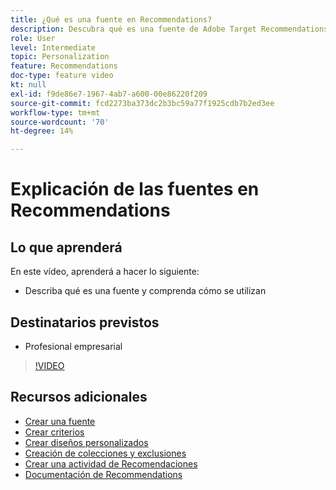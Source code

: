 ```yaml
---
title: ¿Qué es una fuente en Recommendations?
description: Descubra qué es una fuente de Adobe Target Recommendations y cómo se utiliza
role: User
level: Intermediate
topic: Personalization
feature: Recommendations
doc-type: feature video
kt: null
exl-id: f9de86e7-1967-4ab7-a600-00e86220f209
source-git-commit: fcd2273ba373dc2b3bc59a77f1925cdb7b2ed3ee
workflow-type: tm+mt
source-wordcount: '70'
ht-degree: 14%

---
```


# Explicación de las fuentes en Recommendations

## Lo que aprenderá

En este vídeo, aprenderá a hacer lo siguiente:

* Describa qué es una fuente y comprenda cómo se utilizan

## Destinatarios previstos

* Profesional empresarial

>[!VIDEO](https://video.tv.adobe.com/v/27695?quality=12)

## Recursos adicionales

* [Crear una fuente](create-a-feed.md)
* [Crear criterios](create-criteria.md)
* [Crear diseños personalizados](create-custom-designs.md)
* [Creación de colecciones y exclusiones](create-collections-and-exclusions.md)
* [Crear una actividad de Recomendaciones](create-a-recommendations-activity.md)
* [Documentación de Recommendations](https://experienceleague.adobe.com/docs/target/using/recommendations/recommendations.html?lang=es)
